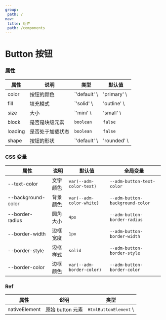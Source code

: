 ```yaml
---
group:
 path: /
nav:
 title: 组件
 path: /components
---
```


# Button 按钮

<code src="./demos/demo1.tsx"></code>


### 属性

| 属性      | 说明       | 类型           | 默认值         |
|---------|----------|--------------|-------------|
| color   | 按钮的颜色    | `'default' \ | 'primary' \ | 'success' \| 'warning' \| 'danger'`     | `'default'` |
| fill    | 填充模式     | `'solid' \   | 'outline' \ | 'none'`                                   | `'solid'`   |
| size    | 大小       | `'mini' \    | 'small' \   | 'middle' \| 'large'`                         | `'middle'`  |
| block   | 是否是块级元素  | `boolean`    | `false`     |
| loading | 是否处于加载状态 | `boolean`    | `false`     |
| shape   | 按钮的形状    | `'default' \ | 'rounded' \ | 'rectangular'`                          | `'default'` |

### CSS 变量

| 属性                 | 说明   | 默认值                       | 全局变量                            |
|--------------------|------|---------------------------|---------------------------------|
| --text-color       | 文字颜色 | `var(--adm-color-text)`   | `--adm-button-text-color`       |
| --background-color | 背景颜色 | `var(--adm-color-white)`  | `--adm-button-background-color` |
| --border-radius    | 圆角大小 | `4px`                     | `--adm-button-border-radius`    |
| --border-width     | 边框宽度 | `1px`                     | `--adm-button-border-width`     |
| --border-style     | 边框样式 | `solid`                   | `--adm-button-border-style`     |
| --border-color     | 边框颜色 | `var(--adm-border-color)` | `--adm-button-border-color`     |

### Ref

| 属性            | 说明           | 类型                    |
|---------------|--------------|-----------------------|
| nativeElement | 原始 button 元素 | `HtmlButtonElement` \ | `null` |

